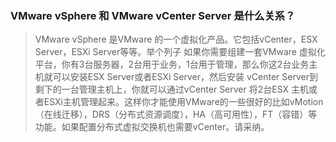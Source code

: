 ### VMware vSphere 和 VMware vCenter Server 是什么关系？
> VMware vSphere 是VMware 的一个虚拟化产品。它包括vCenter，ESX Server，ESXi Server等等。举个列子 如果你需要组建一套VMware 虚拟化平台，你有3台服务器，2台用于业务，1台用于管理，那么你这2台业务主机就可以安装ESX Server或者ESXi Server，然后安装 vCenter Server到剩下的一台管理主机上，你就可以通过vCenter Server 将2台ESX 主机或者ESXi主机管理起来。这样你才能使用VMware的一些很好的比如vMotion（在线迁移），DRS（分布式资源调度），HA（高可用性），FT（容错）等功能。如果配置分布式虚拟交换机也需要vCenter。请采纳。
